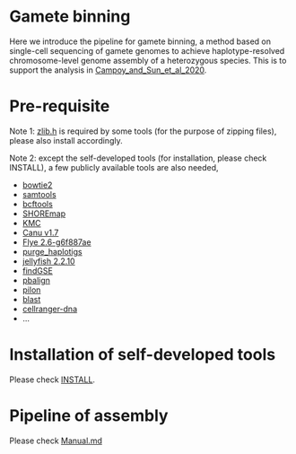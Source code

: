 Gamete binning
=

Here we introduce the pipeline for gamete binning, a method based on single-cell sequencing of gamete genomes to achieve haplotype-resolved chromosome-level genome assembly of a heterozygous species. This is to support the analysis in [Campoy_and_Sun_et_al_2020](https://doi.org/10.1101/2020.04.24.060046).

Pre-requisite
=
Note 1: [zlib.h](https://github.com/madler/zlib) is required by some tools (for the purpose of zipping files), please also install accordingly.

Note 2: except the self-developed tools (for installation, please check INSTALL), a few publicly available tools are also needed,

* [bowtie2](https://github.com/BenLangmead/bowtie2)
* [samtools](https://github.com/samtools/)
* [bcftools](https://samtools.github.io/bcftools/)
* [SHOREmap](http://bioinfo.mpipz.mpg.de/shoremap/)
* [KMC](https://github.com/refresh-bio/KMC)
* [Canu v1.7](https://github.com/marbl/canu)
* [Flye 2.6-g6f887ae](https://github.com/fenderglass/Flye)
* [purge_haplotigs](https://github.com/skingan/purge_haplotigs_multiBAM)
* [jellyfish 2.2.10](https://github.com/gmarcais/Jellyfish)
* [findGSE](https://github.com/schneebergerlab/findGSE)
* [pbalign](https://github.com/PacificBiosciences/pbalign)
* [pilon](https://github.com/broadinstitute/pilon)
* [blast](https://blast.ncbi.nlm.nih.gov/Blast.cgi?CMD=Web&PAGE_TYPE=BlastDocs&DOC_TYPE=Download)
* [cellranger-dna](https://support.10xgenomics.com/single-cell-dna/software/pipelines/latest/what-is-cell-ranger-dna)
* ...

Installation of self-developed tools
=

Please check [INSTALL](https://github.com/schneebergerlab/GameteBinning/blob/master/INSTALL).

Pipeline of assembly
=

Please check [Manual.md](https://github.com/schneebergerlab/GameteBinning/blob/master/Manual.md)


